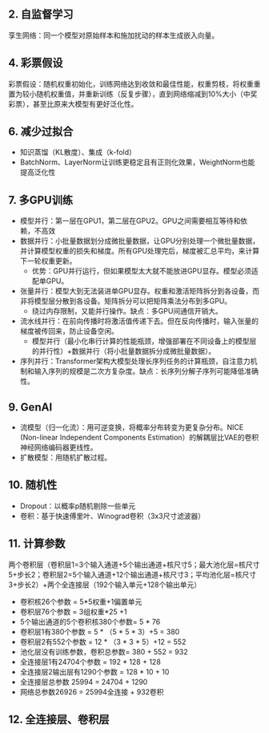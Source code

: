 
## 2. 自监督学习

孪生网络：同一个模型对原始样本和施加扰动的样本生成嵌入向量。

## 4. 彩票假设

彩票假设：随机权重初始化，训练网络达到收敛和最佳性能，权重剪枝，将权重重置为较小随机权重值，并重新训练（反复步骤），直到网络缩减到10%大小（中奖彩票），甚至比原来大模型有更好泛化性。

## 6. 减少过拟合

- 知识蒸馏（KL散度）、集成（k-fold）
- BatchNorm、LayerNorm让训练更稳定且有正则化效果，WeightNorm也能提高泛化性

## 7. 多GPU训练

- 模型并行：第一层在GPU1，第二层在GPU2。GPU之间需要相互等待和依赖，不高效
- 数据并行：小批量数据划分成微批量数据，让GPU分别处理一个微批量数据，并计算模型权重的损失和梯度。所有GPU处理完后，梯度被汇总平均，来计算下一轮权重更新。
  - 优势：GPU并行运行，但如果模型太大就不能放进GPU显存。模型必须适配单GPU。
- 张量并行：模型大到无法装进单GPU显存。权重和激活矩阵拆分到各设备，而非将模型层分散到各设备。矩阵拆分可以把矩阵乘法分布到多GPU。
  - 绕过内存限制，又能并行操作。缺点：多GPU间通信开销大。
- 流水线并行：在前向传播时将激活值传递下去。但在反向传播时，输入张量的梯度被传回来，防止设备空闲。
  - 模型并行（最小化串行计算的性能瓶颈，增强部署在不同设备上的模型层的并行性）+数据并行（将小批量数据拆分成微批量数据）。
- 序列并行：Transformer架构大模型处理长序列任务的计算瓶颈，自注意力机制和输入序列的规模是二次方复杂度。缺点：长序列分解子序列可能降低准确性。

## 9. GenAI

- 流模型（归一化流）：用可逆变换，将概率分布转变为更复杂分布。NICE (Non-linear Independent Components Estimation）的解耦层比VAE的卷积神经网络编码器更线性。
- 扩散模型：用随机扩散过程。

## 10. 随机性

- Dropout：以概率p随机剔除一些单元
- 卷积：基于快速傅里叶、Winograd卷积（3x3尺寸滤波器）

## 11. 计算参数

两个卷积层（卷积层1=3个输入通道+5个输出通道+核尺寸5；最大池化层=核尺寸5+步长2；卷积层2=5个输入通道+12个输出通道+核尺寸3；平均池化层=核尺寸3+步长2）+两个全连接层（192个输入单元+128个输出单元）
- 卷积核26个参数 = 5*5权重+1偏置单元
- 卷积层76个参数 = 3组权重*25 +1
- 5个输出通道的5个卷积核380个参数= 5 * 76
- 卷积层1有380个参数 = 5 * （5 * 5 * 3）+5 = 380
- 卷积层2有552个参数 = 12 * （3 * 3 * 5）+12 = 552
- 池化层没有训练参数，卷积总参数= 380 + 552 = 932
- 全连接层1有24704个参数 = 192 * 128 + 128
- 全连接层2输出层有1290个参数 = 128 * 10 + 10
- 全连接层总参数 25994 = 24704 + 1290
- 网络总参数26926 = 25994全连接 + 932卷积

## 12. 全连接层、卷积层
















